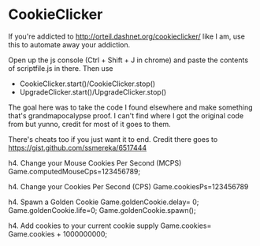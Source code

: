 # CookieClicker
If you're addicted to http://orteil.dashnet.org/cookieclicker/ like I am, use this to automate away your addiction. 

Open up the js console (Ctrl + Shift + J in chrome) and paste the contents of scriptfile.js in there. Then use 

* CookieClicker.start()/CookieClicker.stop()
* UpgradeClicker.start()/UpgradeClicker.stop()

The goal here was to take the code I found elsewhere and make something that's grandmapocalypse proof. I can't find where I got the original code from but yunno, credit for most of it goes to them. 

There's cheats too if you just want it to end. Credit there goes to https://gist.github.com/ssmereka/6517444 

h4. Change your Mouse Cookies Per Second (MCPS) 
Game.computedMouseCps=123456789;

h4. Change your Cookies Per Second (CPS) 
Game.cookiesPs=123456789

h4. Spawn a Golden Cookie 
Game.goldenCookie.delay= 0;
Game.goldenCookie.life=0;
Game.goldenCookie.spawn();

h4. Add cookies to your current cookie supply 
Game.cookies= Game.cookies + 1000000000;
